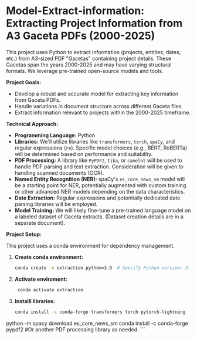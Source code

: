 # Model-Extract-information: Extracting Project Information from A3 Gaceta PDFs (2000-2025)

This project uses Python to extract information (projects, entities, dates, etc.) from A3-sized PDF "Gacetas" containing project details.  These Gacetas span the years 2000-2025 and may have varying structural formats.  We leverage pre-trained open-source models and tools.

**Project Goals:**

* Develop a robust and accurate model for extracting key information from Gaceta PDFs.
* Handle variations in document structure across different Gaceta files.
* Extract information relevant to projects within the 2000-2025 timeframe.

**Technical Approach:**

* **Programming Language:** Python
* **Libraries:**  We'll utilize libraries like `transformers`, `torch`, `spaCy`, and regular expressions (`re`).  Specific model choices (e.g., BERT, RoBERTa) will be determined based on performance and suitability.
* **PDF Processing:**  A library like `PyPDF2`, `tika`, or `camelot` will be used to handle PDF parsing and text extraction.  Consideration will be given to handling scanned documents (OCR).
* **Named Entity Recognition (NER):** spaCy's `es_core_news_sm` model will be a starting point for NER, potentially augmented with custom training or other advanced NER models depending on the data characteristics.
* **Date Extraction:** Regular expressions and potentially dedicated date parsing libraries will be employed.
* **Model Training:**  We will likely fine-tune a pre-trained language model on a labeled dataset of Gaceta extracts. (Dataset creation details are in a separate document).


**Project Setup:**

This project uses a conda environment for dependency management.

1. **Create conda environment:**
   ```bash
   conda create -n extraction python=3.9  # Specify Python version; 3.9 recommended.
   ```
2. **Activate enviroment:**
    ```bash
     conda activate extraction
    ```
3. **Installl libraries:**
    ```bash
    conda install -c conda-forge transformers torch pytorch-lightning  # Use conda for optimal package management; including pytorch-lightning is recommended for better model training workflows.
    
python -m spacy download es_core_news_sm
conda install -c conda-forge pypdf2  #Or another PDF processing library as needed.
    ```
   
